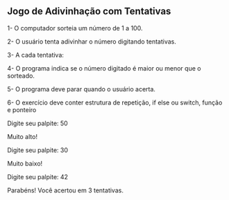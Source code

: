 ## Jogo de Adivinhação com Tentativas

1- O computador sorteia um número de 1 a 100.

2- O usuário tenta adivinhar o número digitando tentativas.

3- A cada tentativa:

4- O programa indica se o número digitado é maior ou menor que o sorteado.

5- O programa deve parar quando o usuário acerta.

6- O exercício deve conter estrutura de repetição, if else ou switch, função e ponteiro

Digite seu palpite: 50

Muito alto!

Digite seu palpite: 30

Muito baixo!

Digite seu palpite: 42

Parabéns! Você acertou em 3 tentativas.
